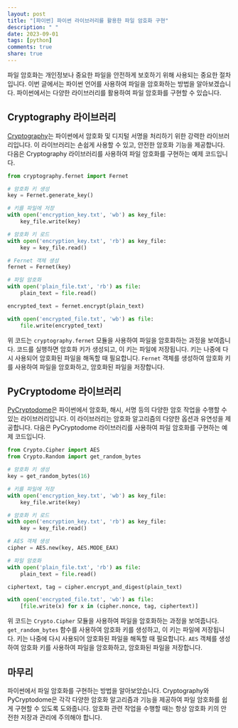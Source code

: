 ```yaml
---
layout: post
title: "[파이썬] 파이썬 라이브러리를 활용한 파일 암호화 구현"
description: " "
date: 2023-09-01
tags: [python]
comments: true
share: true
---
```


파일 암호화는 개인정보나 중요한 파일을 안전하게 보호하기 위해 사용되는 중요한 절차입니다. 이번 글에서는 파이썬 언어를 사용하여 파일을 암호화하는 방법을 알아보겠습니다. 파이썬에서는 다양한 라이브러리를 활용하여 파일 암호화를 구현할 수 있습니다. 

## Cryptography 라이브러리

[Cryptography](https://cryptography.io/en/latest/)는 파이썬에서 암호화 및 디지털 서명을 처리하기 위한 강력한 라이브러리입니다. 이 라이브러리는 손쉽게 사용할 수 있고, 안전한 암호화 기능을 제공합니다. 다음은 Cryptography 라이브러리를 사용하여 파일 암호화를 구현하는 예제 코드입니다.

```python
from cryptography.fernet import Fernet

# 암호화 키 생성
key = Fernet.generate_key()

# 키를 파일에 저장
with open('encryption_key.txt', 'wb') as key_file:
    key_file.write(key)

# 암호화 키 로드
with open('encryption_key.txt', 'rb') as key_file:
    key = key_file.read()

# Fernet 객체 생성
fernet = Fernet(key)

# 파일 암호화
with open('plain_file.txt', 'rb') as file:
    plain_text = file.read()

encrypted_text = fernet.encrypt(plain_text)

with open('encrypted_file.txt', 'wb') as file:
    file.write(encrypted_text)
```

위 코드는 `cryptography.fernet` 모듈을 사용하여 파일을 암호화하는 과정을 보여줍니다. 코드를 실행하면 암호화 키가 생성되고, 이 키는 파일에 저장됩니다. 키는 나중에 다시 사용되어 암호화된 파일을 해독할 때 필요합니다. `Fernet` 객체를 생성하여 암호화 키를 사용하여 파일을 암호화하고, 암호화된 파일을 저장합니다.

## PyCryptodome 라이브러리

[PyCryptodome](https://www.pycryptodome.org/)은 파이썬에서 암호화, 해시, 서명 등의 다양한 암호 작업을 수행할 수 있는 라이브러리입니다. 이 라이브러리는 암호화 알고리즘의 다양한 옵션과 유연성을 제공합니다. 다음은 PyCryptodome 라이브러리를 사용하여 파일 암호화를 구현하는 예제 코드입니다.

```python
from Crypto.Cipher import AES
from Crypto.Random import get_random_bytes

# 암호화 키 생성
key = get_random_bytes(16)

# 키를 파일에 저장
with open('encryption_key.txt', 'wb') as key_file:
    key_file.write(key)

# 암호화 키 로드
with open('encryption_key.txt', 'rb') as key_file:
    key = key_file.read()

# AES 객체 생성
cipher = AES.new(key, AES.MODE_EAX)

# 파일 암호화
with open('plain_file.txt', 'rb') as file:
    plain_text = file.read()

ciphertext, tag = cipher.encrypt_and_digest(plain_text)

with open('encrypted_file.txt', 'wb') as file:
    [file.write(x) for x in (cipher.nonce, tag, ciphertext)]
```

위 코드는 `Crypto.Cipher` 모듈을 사용하여 파일을 암호화하는 과정을 보여줍니다. `get_random_bytes` 함수를 사용하여 암호화 키를 생성하고, 이 키는 파일에 저장됩니다. 키는 나중에 다시 사용되어 암호화된 파일을 해독할 때 필요합니다. `AES` 객체를 생성하여 암호화 키를 사용하여 파일을 암호화하고, 암호화된 파일을 저장합니다.

## 마무리

파이썬에서 파일 암호화를 구현하는 방법을 알아보았습니다. Cryptography와 PyCryptodome은 각각 다양한 암호화 알고리즘과 기능을 제공하여 파일 암호화를 쉽게 구현할 수 있도록 도와줍니다. 암호화 관련 작업을 수행할 때는 항상 암호화 키의 안전한 저장과 관리에 주의해야 합니다.